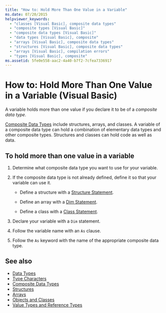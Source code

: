 ```yaml
---
title: "How to: Hold More Than One Value in a Variable"
ms.date: 07/20/2015
helpviewer_keywords:
  - "classes [Visual Basic], composite data types"
  - "composite types [Visual Basic]"
  - "composite data types [Visual Basic]"
  - "data types [Visual Basic], composite"
  - "arrays [Visual Basic], composite data types"
  - "structures [Visual Basic], composite data types"
  - "arrays [Visual Basic], compilation errors"
  - "types [Visual Basic], composite"
ms.assetid: 5fe0e558-aac2-4a40-b7f2-7cfea7336917
---
```

# How to: Hold More Than One Value in a Variable (Visual Basic)

A variable holds more than one value if you declare it to be of a *composite data type*.

[Composite Data Types](composite-data-types.md) include structures, arrays, and classes. A variable of a composite data type can hold a combination of elementary data types and other composite types. Structures and classes can hold code as well as data.

## To hold more than one value in a variable

1. Determine what composite data type you want to use for your variable.

2. If the composite data type is not already defined, define it so that your variable can use it.

    - Define a structure with a [Structure Statement](../../../language-reference/statements/structure-statement.md).

    - Define an array with a [Dim Statement](../../../language-reference/statements/dim-statement.md).

    - Define a class with a [Class Statement](../../../language-reference/statements/class-statement.md).

3. Declare your variable with a `Dim` statement.

4. Follow the variable name with an `As` clause.

5. Follow the `As` keyword with the name of the appropriate composite data type.

## See also

- [Data Types](../../../language-reference/data-types/index.md)
- [Type Characters](type-characters.md)
- [Composite Data Types](composite-data-types.md)
- [Structures](structures.md)
- [Arrays](../arrays/index.md)
- [Objects and Classes](../objects-and-classes/index.md)
- [Value Types and Reference Types](value-types-and-reference-types.md)
